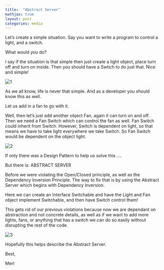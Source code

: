 ```yaml
---
title:  "Abstract Server"
mathjax: true
layout: post
categories: media
---
```


Let’s create a simple situation. Say you want to write a program to control a light, and a switch.

What would you do?

I say if the situation is that simple then just create a light object, place turn off and turn on inside. Then you should have a Swtich to do just that. Nice and simple!

![1](/Merl/images/33_1.jpg)

As we all know, life is never that simple. And as a developer you should know this as well.

Let us add in a fan to go with it.

Well, then let’s just add another object Fan, again it can turn on and off. Then we need a Fan Switch which can control the fan as well. Fan Switch could inherit from Switch. However, Switch is dependent on light, so that means we have to take light everywhere we take Switch.  So Fan Switch would be dependent on the object light.

![2](/Merl/images/33_3.jpg)

If only there was a Design Pattern to help us solve this ….

But there is: ABSTRACT SERVER

Before we were violating the Open/Closed principle, as well as the Dependency Inversion Principle. The way to fix that is by using the Abstract Server which begins with Dependency Inversion.

Here we can create an Interface Switchable and have the Light and Fan object implement Switchable, and then have Switch control them!

This gets rid of our previous violations because now we are dependant on abstraction and not concrete details, as well as if we want to add more lights, fans, or anything that has a switch we can do so easily without disrupting the rest of the code.

![3](/Merl/images/33_3.jpg)

Hopefully this helps describe the Abstract Server.

Best,

Merl
